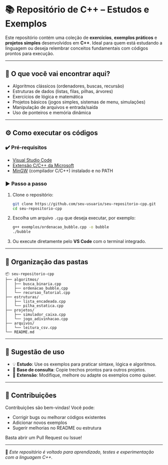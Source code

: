 
# 📚 Repositório de C++ – Estudos e Exemplos

Este repositório contém uma coleção de **exercícios**, **exemplos práticos** e **projetos simples** desenvolvidos em **C++**. Ideal para quem está estudando a linguagem ou deseja relembrar conceitos fundamentais com códigos prontos para execução.

---

## 🧠 O que você vai encontrar aqui?

- Algoritmos clássicos (ordenadores, buscas, recursão)
- Estruturas de dados (listas, filas, pilhas, árvores)
- Exercícios de lógica e matemática
- Projetos básicos (jogos simples, sistemas de menu, simulações)
- Manipulação de arquivos e entrada/saída
- Uso de ponteiros e memória dinâmica

---

## ⚙️ Como executar os códigos

### ✔️ Pré-requisitos

- [Visual Studio Code](https://code.visualstudio.com/)
- [Extensão C/C++ da Microsoft](https://marketplace.visualstudio.com/items?itemName=ms-vscode.cpptools)
- [MinGW](https://www.mingw-w64.org/) (compilador C/C++) instalado e no PATH

### ▶️ Passo a passo

1. Clone o repositório:

   ```bash
   git clone https://github.com/seu-usuario/seu-repositorio-cpp.git
   cd seu-repositorio-cpp
   ```

2. Escolha um arquivo `.cpp` que deseja executar, por exemplo:

   ```bash
   g++ exemplos/ordenacao_bubble.cpp -o bubble
   ./bubble
   ```

3. Ou execute diretamente pelo **VS Code** com o terminal integrado.

---

## 📁 Organização das pastas

```
📦 seu-repositorio-cpp
├── algoritmos/
│   ├── busca_binaria.cpp
│   ├── ordenacao_bubble.cpp
│   └── recursao_fatorial.cpp
├── estruturas/
│   ├── lista_encadeada.cpp
│   └── pilha_estatica.cpp
├── projetos/
│   ├── simulador_caixa.cpp
│   └── jogo_adivinhacao.cpp
├── arquivos/
│   └── leitura_csv.cpp
└── README.md
```

---

## 🧪 Sugestão de uso

- 💡 **Estudo**: Use os exemplos para praticar sintaxe, lógica e algoritmos.
- 🧰 **Base de consulta**: Copie trechos prontos para outros projetos.
- 🚀 **Extensão**: Modifique, melhore ou adapte os exemplos como quiser.

---

## 🤝 Contribuições

Contribuições são bem-vindas! Você pode:

- Corrigir bugs ou melhorar códigos existentes
- Adicionar novos exemplos
- Sugerir melhorias no README ou estrutura

Basta abrir um Pull Request ou Issue!

---

📌 *Este repositório é voltado para aprendizado, testes e experimentação com a linguagem C++.*
